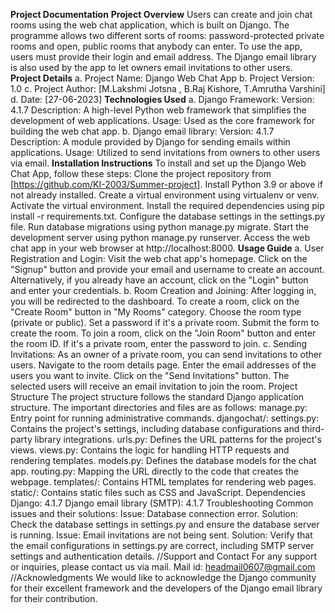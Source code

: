 **Project Documentation**
****Project Overview****
Users can create and join chat rooms using the web chat application, which is built on Django. The programme allows two different sorts of rooms: password-protected private rooms and open, public rooms that anybody can enter. To use the app, users must provide their login and email address. The Django email library is also used by the app to let owners email invitations to other users.
****Project Details****
a. Project Name: Django Web Chat App b. Project Version: 1.0
c. Project Author: [M.Lakshmi Jotsna , B.Raj Kishore, T.Amrutha Varshini]
d. Date: [27-06-2023]
****Technologies Used****
a. Django Framework:
Version: 4.1.7
Description: A high-level Python web framework that simplifies the development of web applications.
Usage: Used as the core framework for building the web chat app.
b. Django email library:
Version: 4.1.7
Description: A module provided by Django for sending emails within applications.
Usage: Utilized to send invitations from owners to other users via email.
****Installation Instructions****
To install and set up the Django Web Chat App, follow these steps:
Clone the project repository from [https://github.com/KI-2003/Summer-project].
Install Python 3.9 or above if not already installed.
Create a virtual environment using virtualenv or venv.
Activate the virtual environment.
Install the required dependencies using pip install -r requirements.txt.
Configure the database settings in the settings.py file.
Run database migrations using python manage.py migrate.
Start the development server using python manage.py runserver.
Access the web chat app in your web browser at http://localhost:8000.
****Usage Guide****
a. User Registration and Login:
Visit the web chat app's homepage.
Click on the "Signup" button and provide your email and username to create an account.
Alternatively, if you already have an account, click on the "Login" button and enter your credentials.
b. Room Creation and Joining:
After logging in, you will be redirected to the dashboard.
To create a room, click on the "Create Room" button in "My Rooms" category.
Choose the room type (private or public).
Set a password if it's a private room.
Submit the form to create the room.
To join a room, click on the "Join Room" button and enter the room ID.
If it's a private room, enter the password to join.
c. Sending Invitations:
As an owner of a private room, you can send invitations to other users.
Navigate to the room details page.
Enter the email addresses of the users you want to invite.
Click on the "Send Invitations" button.
The selected users will receive an email invitation to join the room.
Project Structure
The project structure follows the standard Django application structure. The important directories and files are as follows:
manage.py: Entry point for running administrative commands.
djangochat/:
settings.py: Contains the project's settings, including database configurations and third-party library integrations.
urls.py: Defines the URL patterns for the project's views.
views.py: Contains the logic for handling HTTP requests and rendering templates.
models.py: Defines the database models for the chat app.
routing.py:  Mapping the URL directly to the code that creates the webpage.
templates/: Contains HTML templates for rendering web pages.
static/: Contains static files such as CSS and JavaScript.
Dependencies
Django: 4.1.7
Django email library (SMTP): 4.1.7
Troubleshooting
Common issues and their solutions:
Issue: Database connection error. Solution: Check the database settings in settings.py and ensure the database server is running.
Issue: Email invitations are not being sent. Solution: Verify that the email configurations in settings.py are correct, including SMTP server settings and authentication details.
//Support and Contact
For any support or inquiries, please contact us via mail.
Mail id: headmail0607@gmail.com
//Acknowledgments
We would like to acknowledge the Django community for their excellent framework and the developers of the Django email library for their contribution.

